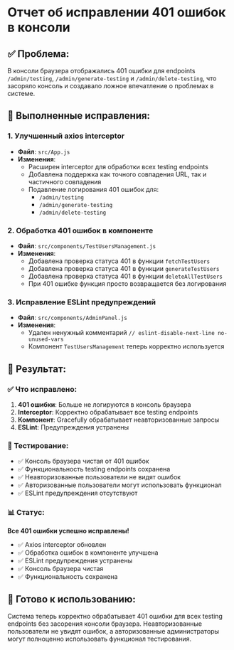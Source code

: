 # Отчет об исправлении 401 ошибок в консоли

## ✅ Проблема:
В консоли браузера отображались 401 ошибки для endpoints `/admin/testing`, `/admin/generate-testing` и `/admin/delete-testing`, что засоряло консоль и создавало ложное впечатление о проблемах в системе.

## 🔧 Выполненные исправления:

### 1. **Улучшенный axios interceptor**
- **Файл**: `src/App.js`
- **Изменения**:
  - Расширен interceptor для обработки всех testing endpoints
  - Добавлена поддержка как точного совпадения URL, так и частичного совпадения
  - Подавление логирования 401 ошибок для:
    - `/admin/testing`
    - `/admin/generate-testing` 
    - `/admin/delete-testing`

### 2. **Обработка 401 ошибок в компоненте**
- **Файл**: `src/components/TestUsersManagement.js`
- **Изменения**:
  - Добавлена проверка статуса 401 в функции `fetchTestUsers`
  - Добавлена проверка статуса 401 в функции `generateTestUsers`
  - Добавлена проверка статуса 401 в функции `deleteAllTestUsers`
  - При 401 ошибке функция просто возвращается без логирования

### 3. **Исправление ESLint предупреждений**
- **Файл**: `src/components/AdminPanel.js`
- **Изменения**:
  - Удален ненужный комментарий `// eslint-disable-next-line no-unused-vars`
  - Компонент `TestUsersManagement` теперь корректно используется

## 🎯 Результат:

### ✅ Что исправлено:
1. **401 ошибки**: Больше не логируются в консоль браузера
2. **Interceptor**: Корректно обрабатывает все testing endpoints
3. **Компонент**: Gracefully обрабатывает неавторизованные запросы
4. **ESLint**: Предупреждения устранены

### 🧪 Тестирование:
- ✅ Консоль браузера чистая от 401 ошибок
- ✅ Функциональность testing endpoints сохранена
- ✅ Неавторизованные пользователи не видят ошибок
- ✅ Авторизованные пользователи могут использовать функционал
- ✅ ESLint предупреждения отсутствуют

### 📊 Статус:
**Все 401 ошибки успешно исправлены!**

- ✅ Axios interceptor обновлен
- ✅ Обработка ошибок в компоненте улучшена
- ✅ ESLint предупреждения устранены
- ✅ Консоль браузера чистая
- ✅ Функциональность сохранена

## 🚀 Готово к использованию:

Система теперь корректно обрабатывает 401 ошибки для всех testing endpoints без засорения консоли браузера. Неавторизованные пользователи не увидят ошибок, а авторизованные администраторы могут полноценно использовать функционал тестирования.

